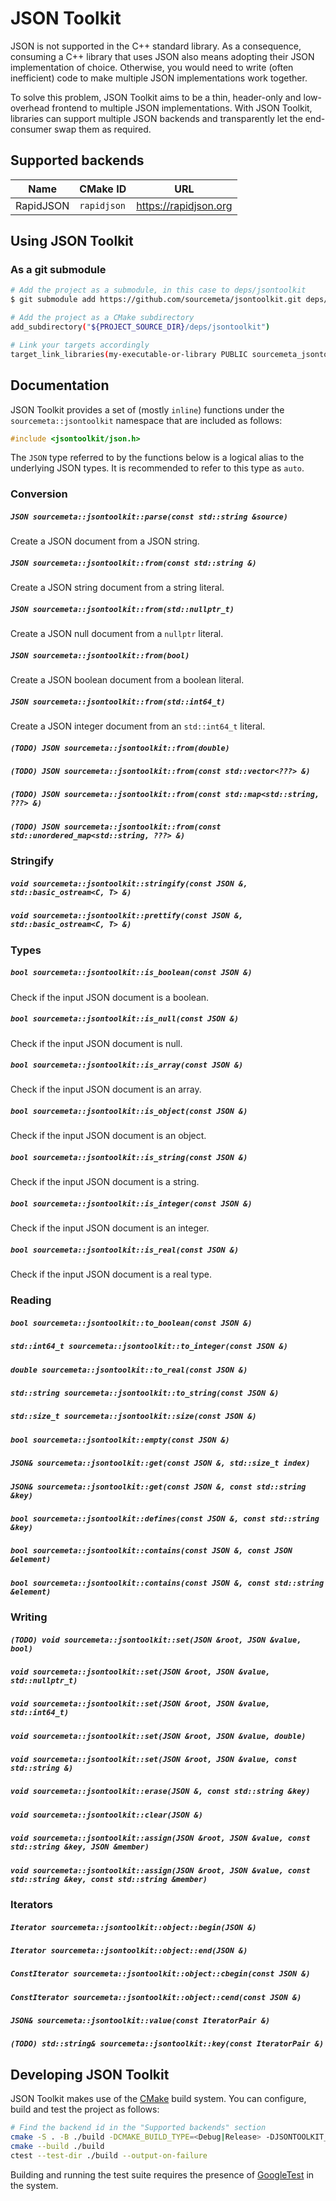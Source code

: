 JSON Toolkit
============

JSON is not supported in the C++ standard library. As a consequence, consuming
a C++ library that uses JSON also means adopting their JSON implementation of
choice. Otherwise, you would need to write (often inefficient) code to make
multiple JSON implementations work together.

To solve this problem, JSON Toolkit aims to be a thin, header-only and
low-overhead frontend to multiple JSON implementations. With JSON Toolkit,
libraries can support multiple JSON backends and transparently let the
end-consumer swap them as required.

Supported backends
------------------

| Name      | CMake ID    | URL                   |
|-----------|-------------|-----------------------|
| RapidJSON | `rapidjson` | https://rapidjson.org |

Using JSON Toolkit
------------------

### As a git submodule

```sh
# Add the project as a submodule, in this case to deps/jsontoolkit
$ git submodule add https://github.com/sourcemeta/jsontoolkit.git deps/jsontoolkit

# Add the project as a CMake subdirectory
add_subdirectory("${PROJECT_SOURCE_DIR}/deps/jsontoolkit")

# Link your targets accordingly
target_link_libraries(my-executable-or-library PUBLIC sourcemeta_jsontoolkit_json)
```

Documentation
-------------

JSON Toolkit provides a set of (mostly `inline`) functions under the
`sourcemeta::jsontoolkit` namespace that are included as follows:

```c++
#include <jsontoolkit/json.h>
```

The `JSON` type referred to by the functions below is a logical alias to the
underlying JSON types. It is recommended to refer to this type as `auto`.

### Conversion

##### `JSON sourcemeta::jsontoolkit::parse(const std::string &source)`

Create a JSON document from a JSON string.

##### `JSON sourcemeta::jsontoolkit::from(const std::string &)`

Create a JSON string document from a string literal.

##### `JSON sourcemeta::jsontoolkit::from(std::nullptr_t)`

Create a JSON null document from a `nullptr` literal.

##### `JSON sourcemeta::jsontoolkit::from(bool)`

Create a JSON boolean document from a boolean literal.

##### `JSON sourcemeta::jsontoolkit::from(std::int64_t)`

Create a JSON integer document from an `std::int64_t` literal.

##### `(TODO) JSON sourcemeta::jsontoolkit::from(double)`
##### `(TODO) JSON sourcemeta::jsontoolkit::from(const std::vector<???> &)`
##### `(TODO) JSON sourcemeta::jsontoolkit::from(const std::map<std::string, ???> &)`
##### `(TODO) JSON sourcemeta::jsontoolkit::from(const std::unordered_map<std::string, ???> &)`

### Stringify

##### `void sourcemeta::jsontoolkit::stringify(const JSON &, std::basic_ostream<C, T> &)`
##### `void sourcemeta::jsontoolkit::prettify(const JSON &, std::basic_ostream<C, T> &)`

### Types

##### `bool sourcemeta::jsontoolkit::is_boolean(const JSON &)`

Check if the input JSON document is a boolean.

##### `bool sourcemeta::jsontoolkit::is_null(const JSON &)`

Check if the input JSON document is null.

##### `bool sourcemeta::jsontoolkit::is_array(const JSON &)`

Check if the input JSON document is an array.

##### `bool sourcemeta::jsontoolkit::is_object(const JSON &)`

Check if the input JSON document is an object.

##### `bool sourcemeta::jsontoolkit::is_string(const JSON &)`

Check if the input JSON document is a string.

##### `bool sourcemeta::jsontoolkit::is_integer(const JSON &)`

Check if the input JSON document is an integer.

##### `bool sourcemeta::jsontoolkit::is_real(const JSON &)`

Check if the input JSON document is a real type.

### Reading

##### `bool sourcemeta::jsontoolkit::to_boolean(const JSON &)`
##### `std::int64_t sourcemeta::jsontoolkit::to_integer(const JSON &)`
##### `double sourcemeta::jsontoolkit::to_real(const JSON &)`
##### `std::string sourcemeta::jsontoolkit::to_string(const JSON &)`
##### `std::size_t sourcemeta::jsontoolkit::size(const JSON &)`
##### `bool sourcemeta::jsontoolkit::empty(const JSON &)`
##### `JSON& sourcemeta::jsontoolkit::get(const JSON &, std::size_t index)`
##### `JSON& sourcemeta::jsontoolkit::get(const JSON &, const std::string &key)`
##### `bool sourcemeta::jsontoolkit::defines(const JSON &, const std::string &key)`
##### `bool sourcemeta::jsontoolkit::contains(const JSON &, const JSON &element)`
##### `bool sourcemeta::jsontoolkit::contains(const JSON &, const std::string &element)`

### Writing

##### `(TODO) void sourcemeta::jsontoolkit::set(JSON &root, JSON &value, bool)`
##### `void sourcemeta::jsontoolkit::set(JSON &root, JSON &value, std::nullptr_t)`
##### `void sourcemeta::jsontoolkit::set(JSON &root, JSON &value, std::int64_t)`
##### `void sourcemeta::jsontoolkit::set(JSON &root, JSON &value, double)`
##### `void sourcemeta::jsontoolkit::set(JSON &root, JSON &value, const std::string &)`

##### `void sourcemeta::jsontoolkit::erase(JSON &, const std::string &key)`
##### `void sourcemeta::jsontoolkit::clear(JSON &)`

##### `void sourcemeta::jsontoolkit::assign(JSON &root, JSON &value, const std::string &key, JSON &member)`
##### `void sourcemeta::jsontoolkit::assign(JSON &root, JSON &value, const std::string &key, const std::string &member)`

### Iterators

##### `Iterator sourcemeta::jsontoolkit::object::begin(JSON &)`
##### `Iterator sourcemeta::jsontoolkit::object::end(JSON &)`
##### `ConstIterator sourcemeta::jsontoolkit::object::cbegin(const JSON &)`
##### `ConstIterator sourcemeta::jsontoolkit::object::cend(const JSON &)`
##### `JSON& sourcemeta::jsontoolkit::value(const IteratorPair &)`
##### `(TODO) std::string& sourcemeta::jsontoolkit::key(const IteratorPair &)`

Developing JSON Toolkit
-----------------------

JSON Toolkit makes use of the [CMake](https://cmake.org) build system. You can
configure, build and test the project as follows:

```sh
# Find the backend id in the "Supported backends" section
cmake -S . -B ./build -DCMAKE_BUILD_TYPE=<Debug|Release> -DJSONTOOLKIT_BACKEND=<backend-id>
cmake --build ./build
ctest --test-dir ./build --output-on-failure
```

Building and running the test suite requires the presence of
[GoogleTest](https://google.github.io/googletest/) in the system.
